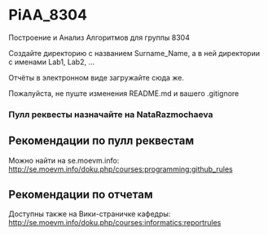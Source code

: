 # PiAA_8304
Построение и Анализ Алгоритмов для группы 8304


Создайте директорию с названием Surname_Name, а в ней директории с именами Lab1, Lab2, ...

Отчёты в электронном виде загружайте сюда же.

Пожалуйста, не пуште изменения README.md и вашего .gitignore

### Пулл реквесты назначайте на NataRazmochaeva 

## Рекомендации по пулл реквестам

Можно найти на se.moevm.info: http://se.moevm.info/doku.php/courses:programming:github_rules

## Рекомендации по отчетам 

Доступны также на Вики-страничке кафедры: http://se.moevm.info/doku.php/courses:informatics:reportrules 
